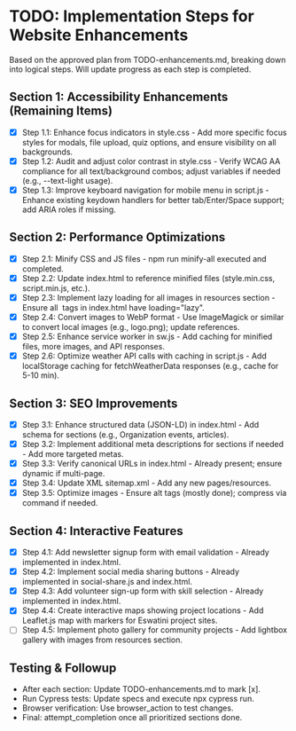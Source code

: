# TODO: Implementation Steps for Website Enhancements

Based on the approved plan from TODO-enhancements.md, breaking down into logical steps. Will update progress as each step is completed.

## Section 1: Accessibility Enhancements (Remaining Items)
- [x] Step 1.1: Enhance focus indicators in style.css - Add more specific focus styles for modals, file upload, quiz options, and ensure visibility on all backgrounds.
- [x] Step 1.2: Audit and adjust color contrast in style.css - Verify WCAG AA compliance for all text/background combos; adjust variables if needed (e.g., --text-light usage).
- [x] Step 1.3: Improve keyboard navigation for mobile menu in script.js - Enhance existing keydown handlers for better tab/Enter/Space support; add ARIA roles if missing.

## Section 2: Performance Optimizations
- [x] Step 2.1: Minify CSS and JS files - npm run minify-all executed and completed.
- [x] Step 2.2: Update index.html to reference minified files (style.min.css, script.min.js, etc.).
- [x] Step 2.3: Implement lazy loading for all images in resources section - Ensure all <img> tags in index.html have loading="lazy".
- [x] Step 2.4: Convert images to WebP format - Use ImageMagick or similar to convert local images (e.g., logo.png); update references.
- [x] Step 2.5: Enhance service worker in sw.js - Add caching for minified files, more images, and API responses.
- [x] Step 2.6: Optimize weather API calls with caching in script.js - Add localStorage caching for fetchWeatherData responses (e.g., cache for 5-10 min).

## Section 3: SEO Improvements
- [x] Step 3.1: Enhance structured data (JSON-LD) in index.html - Add schema for sections (e.g., Organization events, articles).
- [x] Step 3.2: Implement additional meta descriptions for sections if needed - Add more targeted metas.
- [x] Step 3.3: Verify canonical URLs in index.html - Already present; ensure dynamic if multi-page.
- [x] Step 3.4: Update XML sitemap.xml - Add any new pages/resources.
- [x] Step 3.5: Optimize images - Ensure alt tags (mostly done); compress via command if needed.

## Section 4: Interactive Features
- [x] Step 4.1: Add newsletter signup form with email validation - Already implemented in index.html.
- [x] Step 4.2: Implement social media sharing buttons - Already implemented in social-share.js and index.html.
- [x] Step 4.3: Add volunteer sign-up form with skill selection - Already implemented in index.html.
- [x] Step 4.4: Create interactive maps showing project locations - Add Leaflet.js map with markers for Eswatini project sites.
- [ ] Step 4.5: Implement photo gallery for community projects - Add lightbox gallery with images from resources section.

## Testing & Followup
- After each section: Update TODO-enhancements.md to mark [x].
- Run Cypress tests: Update specs and execute npx cypress run.
- Browser verification: Use browser_action to test changes.
- Final: attempt_completion once all prioritized sections done.
